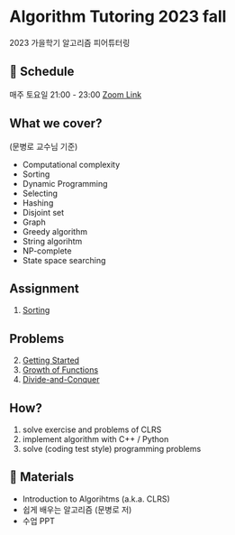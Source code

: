 # Algorithm Tutoring 2023 fall

2023 가을학기 알고리즘 피어튜터링

## 📅 Schedule

매주 토요일 21:00 - 23:00 [Zoom Link](https://snu-ac-kr.zoom.us/j/92004523056?pwd=M3pWZ3NNTEthb1BtVTMwNGNSd1pvQT09)

## What we cover?

(문병로 교수님 기준)

- Computational complexity
- Sorting
- Dynamic Programming
- Selecting
- Hashing
- Disjoint set
- Graph
- Greedy algorithm
- String algorihtm
- NP-complete
- State space searching

## Assignment

1. [Sorting](Assignment/1.sort.md)

## Problems

2. [Getting Started](textbook/problems/2.pdf)
3. [Growth of Functions](textbook/problems/3.pdf)
4. [Divide-and-Conquer](textbook/problems/4.pdf)

## How?

1. solve exercise and problems of CLRS
2. implement algorithm with C++ / Python
3. solve (coding test style) programming problems

## 📕 Materials 

- Introduction to Algorihtms (a.k.a. CLRS)
- 쉽게 배우는 알고리즘 (문병로 저)
- 수업 PPT
